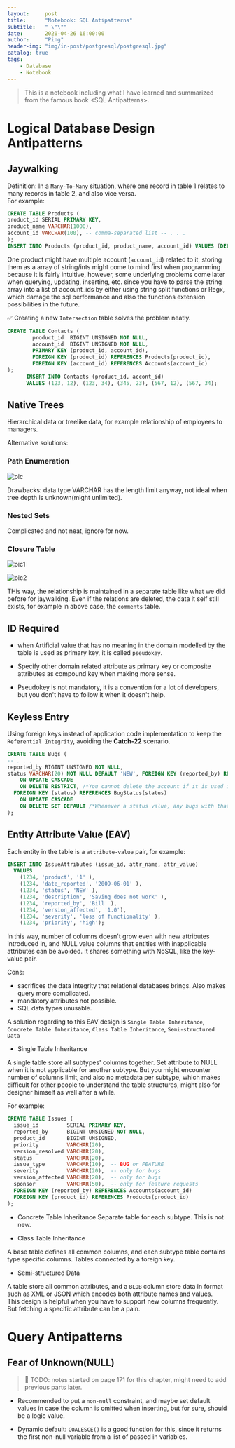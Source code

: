 ```yaml
---
layout:     post
title:      "Notebook: SQL Antipatterns"
subtitle:   " \"\""
date:       2020-04-26 16:00:00
author:     "Ping"
header-img: "img/in-post/postgresql/postgresql.jpg"
catalog: true
tags:
    - Database
    - Notebook
---
```


> This is a notebook including what I have learned and summarized from the famous book \<SQL Antipatterns>.

# Logical Database Design Antipatterns

## Jaywalking

Definition: In a `Many-To-Many` situation, where one record in table 1 relates to many records in table 2, and also vice versa.    
For example:

```sql
CREATE TABLE Products (
product_id SERIAL PRIMARY KEY,
product_name VARCHAR(1000),
account_id VARCHAR(100), -- comma-separated list -- . . .
);
INSERT INTO Products (product_id, product_name, account_id) VALUES (DEFAULT, 'Visual TurboBuilder', '12,34');
```
One product might have multiple account (`account_id`) related to it, storing them as a array of string/ints might come to mind first when programming because it is fairly intuitive, however, some underlying problems come later when querying, updating, inserting, etc. since you have to parse the string array into a list of account_ids by either using string split functions or Regx, which damage the sql performance and also the functions extension possibilities in the future.

✅
Creating a new `Intersection` table solves the problem neatly.

```sql
CREATE TABLE Contacts (
        product_id  BIGINT UNSIGNED NOT NULL,
        account_id  BIGINT UNSIGNED NOT NULL,
        PRIMARY KEY (product_id, account_id),
        FOREIGN KEY (product_id) REFERENCES Products(product_id),
        FOREIGN KEY (account_id) REFERENCES Accounts(account_id)
);
      INSERT INTO Contacts (product_id, accont_id)
      VALUES (123, 12), (123, 34), (345, 23), (567, 12), (567, 34);
```

## Native Trees

Hierarchical data or treelike data, for example relationship of employees to managers.   

Alternative solutions:

### Path Enumeration
![pic](/img/in-post/sql_antipatterns/path_enumeration.jpg)

Drawbacks: data type VARCHAR has the length limit anyway, not ideal when tree depth is unknown(might unlimited). 

### Nested Sets
Complicated and not neat, ignore for now.

### Closure Table

![pic1](/img/in-post/sql_antipatterns/closure_table_1.jpg)

![pic2](/img/in-post/sql_antipatterns/closure_table_2.jpg)

THis way, the relationship is maintained in a separate table like what we did before for jaywalking. Even if the relations are deleted, the data it self still exists, for example in above case, the `comments` table.  

## ID Required

* when Artificial value that has no meaning in the domain modelled by the table is used as primary key, it is called `pseudokey`.

* Specify other domain related attribute as primary key or composite attributes as compound key when making more sense.

* Pseudokey is not mandatory, it is a convention for a lot of developers, but you don't have to follow it when it doesn't help.

## Keyless Entry

Using foreign keys instead of application code implementation to keep the `Referential Integrity`, avoiding the __Catch-22__ scenario.

```sql
CREATE TABLE Bugs (
-- . . .
reported_by BIGINT UNSIGNED NOT NULL,
status VARCHAR(20) NOT NULL DEFAULT 'NEW', FOREIGN KEY (reported_by) REFERENCES Accounts(account_id)
    ON UPDATE CASCADE
    ON DELETE RESTRICT, /*You cannot delete the account if it is used in Bugs table.*/
  FOREIGN KEY (status) REFERENCES BugStatus(status)
    ON UPDATE CASCADE
    ON DELETE SET DEFAULT /*Whenever a status value, any bugs with that status automatically reset to default.*/
);
```

## Entity Attribute Value (EAV)

Each entity in the table is a `attribute-value` pair, for example:

```sql
INSERT INTO IssueAttributes (issue_id, attr_name, attr_value)
  VALUES
    (1234, 'product', '1' ),
    (1234, 'date_reported', '2009-06-01' ),
    (1234, 'status', 'NEW' ),
    (1234, 'description', 'Saving does not work' ),
    (1234, 'reported_by', 'Bill' ),
    (1234, 'version_affected', '1.0'),
    (1234, 'severity', 'loss of functionality' ),
    (1234, 'priority', 'high');
```

In this way, number of columns doesn't grow even with new attributes introduced in, and NULL value columns that entities with inapplicable attributes can be avoided. It shares something with NoSQL, like the key-value pair.

Cons: 
* sacrifices the data integrity that relational databases brings. Also makes query more complicated.
* mandatory attributes not possible.
* SQL data types unusable.

A solution regarding to this EAV design is `Single Table Inheritance`, `Concrete Table Inheritance`, `Class Table Inheritance`, `Semi-structured Data`

* Single Table Inheritance   

A single table store all subtypes' columns together. Set attribute to NULL when it is not applicable for another subtype.  But you might encounter number of columns limit, and also no metadata per subtype, which makes difficult for other people to understand the table structures, might also for designer himself as well after a while.

For example:   

```sql
CREATE TABLE Issues (
  issue_id         SERIAL PRIMARY KEY,
  reported_by      BIGINT UNSIGNED NOT NULL,
  product_id       BIGINT UNSIGNED,
  priority         VARCHAR(20),
  version_resolved VARCHAR(20),
  status           VARCHAR(20),
  issue_type       VARCHAR(10),  -- BUG or FEATURE
  severity         VARCHAR(20),  -- only for bugs
  version_affected VARCHAR(20),  -- only for bugs
  sponsor          VARCHAR(50),  -- only for feature requests
  FOREIGN KEY (reported_by) REFERENCES Accounts(account_id)
  FOREIGN KEY (product_id) REFERENCES Products(product_id)
);
```

* Concrete Table Inheritance 
Separate table for each subtype. This is not new.


* Class Table Inheritance

A base table defines all common columns, and each subtype table contains type specific columns. Tables connected by a foreign key.   


* Semi-structured Data

A table store all common attributes, and a `BLOB` column store data in format such as XML or JSON which encodes both attribute names and values.   
This design is helpful when you have to support new columns frequently. But fetching a specific attribute can be a pain.



# Query Antipatterns

## Fear of Unknown(NULL)

> :white_square_button:   TODO: notes started on page 171 for this chapter, might need to add previous parts later. 

* Recommended to put a `non-null` constraint, and maybe set default values in case the column is omitted when inserting, but for sure, should be a logic value.

* Dynamic default: `COALESCE()` is a good function for this, since it returns the first non-null variable from a list of passed in variables.
